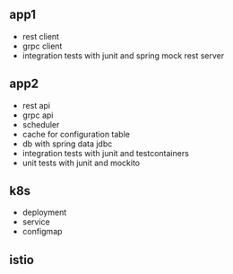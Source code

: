 ## app1
- rest client
- grpc client
- integration tests with junit and spring mock rest server

## app2
- rest api
- grpc api
- scheduler
- cache for configuration table
- db with spring data jdbc
- integration tests with junit and testcontainers
- unit tests with junit and mockito

## k8s
- deployment
- service
- configmap

## istio
